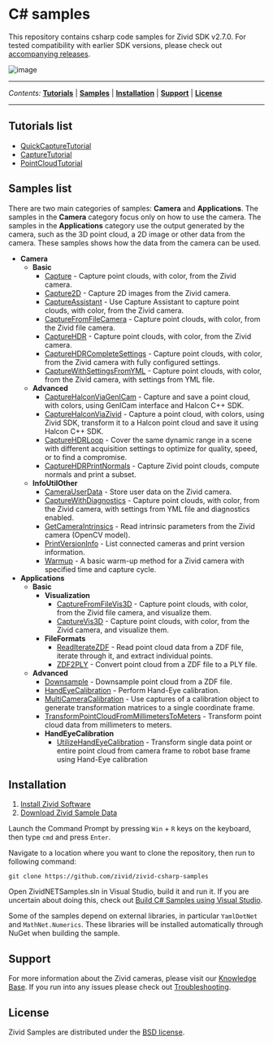 # C\# samples

This repository contains csharp code samples for Zivid SDK v2.7.0. For
tested compatibility with earlier SDK versions, please check out
[accompanying
releases](https://github.com/zivid/zivid-csharp-samples/tree/master/../../releases).

![image](https://www.zivid.com/hubfs/softwarefiles/images/zivid-generic-github-header.png)



---

*Contents:*
[**Tutorials**](#Tutorials-list) |
[**Samples**](#Samples-list) |
[**Installation**](#Installation) |
[**Support**](#Support) |
[**License**](#License)

---



## Tutorials list

  - [QuickCaptureTutorial](https://github.com/zivid/zivid-csharp-samples/tree/master/Source/Camera/Basic/QuickCaptureTutorial.md)
  - [CaptureTutorial](https://github.com/zivid/zivid-csharp-samples/tree/master/Source/Camera/Basic/CaptureTutorial.md)
  - [PointCloudTutorial](https://github.com/zivid/zivid-csharp-samples/tree/master/Source/Applications/PointCloudTutorial.md)

## Samples list

There are two main categories of samples: **Camera** and
**Applications**. The samples in the **Camera** category focus only on
how to use the camera. The samples in the **Applications** category use
the output generated by the camera, such as the 3D point cloud, a 2D
image or other data from the camera. These samples shows how the data
from the camera can be used.

  - **Camera**
      - **Basic**
          - [Capture](https://github.com/zivid/zivid-csharp-samples/tree/master//source/Camera/Basic/Capture/Capture.cs) - Capture point clouds, with color, from the Zivid camera.
          - [Capture2D](https://github.com/zivid/zivid-csharp-samples/tree/master//source/Camera/Basic/Capture2D/Capture2D.cs) - Capture 2D images from the Zivid camera.
          - [CaptureAssistant](https://github.com/zivid/zivid-csharp-samples/tree/master//source/Camera/Basic/CaptureAssistant/CaptureAssistant.cs) - Use Capture Assistant to capture point clouds, with color,
            from the Zivid camera.
          - [CaptureFromFileCamera](https://github.com/zivid/zivid-csharp-samples/tree/master//source/Camera/Basic/CaptureFromFileCamera/CaptureFromFileCamera.cs) - Capture point clouds, with color, from the Zivid file
            camera.
          - [CaptureHDR](https://github.com/zivid/zivid-csharp-samples/tree/master//source/Camera/Basic/CaptureHDR/CaptureHDR.cs) - Capture point clouds, with color, from the Zivid camera.
          - [CaptureHDRCompleteSettings](https://github.com/zivid/zivid-csharp-samples/tree/master//source/Camera/Basic/CaptureHDRCompleteSettings/CaptureHDRCompleteSettings.cs) - Capture point clouds, with color, from the Zivid camera
            with fully configured settings.
          - [CaptureWithSettingsFromYML](https://github.com/zivid/zivid-csharp-samples/tree/master//source/Camera/Basic/CaptureWithSettingsFromYML/CaptureWithSettingsFromYML.cs) - Capture point clouds, with color, from the Zivid camera,
            with settings from YML file.
      - **Advanced**
          - [CaptureHalconViaGenICam](https://github.com/zivid/zivid-csharp-samples/tree/master//source/Camera/Advanced/CaptureHalconViaGenICam/CaptureHalconViaGenICam.cs) - Capture and save a point cloud, with colors, using GenICam
            interface and Halcon C++ SDK.
          - [CaptureHalconViaZivid](https://github.com/zivid/zivid-csharp-samples/tree/master//source/Camera/Advanced/CaptureHalconViaZivid/CaptureHalconViaZivid.cs) - Capture a point cloud, with colors, using Zivid SDK,
            transform it to a Halcon point cloud and save it using
            Halcon C++ SDK.
          - [CaptureHDRLoop](https://github.com/zivid/zivid-csharp-samples/tree/master//source/Camera/Advanced/CaptureHDRLoop/CaptureHDRLoop.cs) - Cover the same dynamic range in a scene with different
            acquisition settings to optimize for quality, speed, or to
            find a compromise.
          - [CaptureHDRPrintNormals](https://github.com/zivid/zivid-csharp-samples/tree/master//source/Camera/Advanced/CaptureHDRPrintNormals/CaptureHDRPrintNormals.cs) - Capture Zivid point clouds, compute normals and print a
            subset.
      - **InfoUtilOther**
          - [CameraUserData](https://github.com/zivid/zivid-csharp-samples/tree/master//source/Camera/InfoUtilOther/CameraUserData/CameraUserData.cs) - Store user data on the Zivid camera.
          - [CaptureWithDiagnostics](https://github.com/zivid/zivid-csharp-samples/tree/master//source/Camera/InfoUtilOther/CaptureWithDiagnostics/CaptureWithDiagnostics.cs) - Capture point clouds, with color, from the Zivid camera,
            with settings from YML file and diagnostics enabled.
          - [GetCameraIntrinsics](https://github.com/zivid/zivid-csharp-samples/tree/master//source/Camera/InfoUtilOther/GetCameraIntrinsics/GetCameraIntrinsics.cs) - Read intrinsic parameters from the Zivid camera (OpenCV
            model).
          - [PrintVersionInfo](https://github.com/zivid/zivid-csharp-samples/tree/master//source/Camera/InfoUtilOther/PrintVersionInfo/PrintVersionInfo.cs) - List connected cameras and print version information.
          - [Warmup](https://github.com/zivid/zivid-csharp-samples/tree/master//source/Camera/InfoUtilOther/Warmup/Warmup.cs) - A basic warm-up method for a Zivid camera with specified
            time and capture cycle.
  - **Applications**
      - **Basic**
          - **Visualization**
              - [CaptureFromFileVis3D](https://github.com/zivid/zivid-csharp-samples/tree/master//source/Applications/Basic/Visualization/CaptureFromFileVis3D/CaptureFromFileVis3D.cs) - Capture point clouds, with color, from the Zivid file
                camera, and visualize them.
              - [CaptureVis3D](https://github.com/zivid/zivid-csharp-samples/tree/master//source/Applications/Basic/Visualization/CaptureVis3D/CaptureVis3D.cs) - Capture point clouds, with color, from the Zivid
                camera, and visualize them.
          - **FileFormats**
              - [ReadIterateZDF](https://github.com/zivid/zivid-csharp-samples/tree/master//source/Applications/Basic/FileFormats/ReadIterateZDF/ReadIterateZDF.cs) - Read point cloud data from a ZDF file, iterate through
                it, and extract individual points.
              - [ZDF2PLY](https://github.com/zivid/zivid-csharp-samples/tree/master//source/Applications/Basic/FileFormats/ZDF2PLY/ZDF2PLY.cs) - Convert point cloud from a ZDF file to a PLY file.
      - **Advanced**
          - [Downsample](https://github.com/zivid/zivid-csharp-samples/tree/master//source/Applications/Advanced/Downsample/Downsample.cs) - Downsample point cloud from a ZDF file.
          - [HandEyeCalibration](https://github.com/zivid/zivid-csharp-samples/tree/master//source/Applications/Advanced/HandEyeCalibration/HandEyeCalibration/HandEyeCalibration.cs) - Perform Hand-Eye calibration.
          - [MultiCameraCalibration](https://github.com/zivid/zivid-csharp-samples/tree/master//source/Applications/Advanced/MultiCameraCalibration/MultiCameraCalibration.cs) - Use captures of a calibration object to generate
            transformation matrices to a single coordinate frame.
          - [TransformPointCloudFromMillimetersToMeters](https://github.com/zivid/zivid-csharp-samples/tree/master//source/Applications/Advanced/TransformPointCloudFromMillimetersToMeters/TransformPointCloudFromMillimetersToMeters.cs) - Transform point cloud data from millimeters to meters.
          - **HandEyeCalibration**
              - [UtilizeHandEyeCalibration](https://github.com/zivid/zivid-csharp-samples/tree/master//source/Applications/Advanced/HandEyeCalibration/UtilizeHandEyeCalibration/UtilizeHandEyeCalibration.cs) - Transform single data point or entire point cloud from
                camera frame to robot base frame using Hand-Eye
                calibration

## Installation

1.  [Install Zivid
    Software](https://support.zivid.com/latest//getting-started/software-installation.html)
2.  [Download Zivid Sample
    Data](https://support.zivid.com/latest//api-reference/samples/sample-data.html)

Launch the Command Prompt by pressing `Win` + `R` keys on the keyboard,
then type `cmd` and press `Enter`.

Navigate to a location where you want to clone the repository, then run
to following command:

``` sourceCode 
git clone https://github.com/zivid/zivid-csharp-samples
```

Open ZividNETSamples.sln in Visual Studio, build it and run it. If you
are uncertain about doing this, check out [Build C\# Samples using
Visual
Studio](https://support.zivid.com/latest/rst/api-reference/samples/csharp/build-c-sharp-samples-using-visual-studio.html).

Some of the samples depend on external libraries, in particular
`YamlDotNet` and `MathNet.Numerics`. These libraries will be installed
automatically through NuGet when building the sample.

## Support

For more information about the Zivid cameras, please visit our
[Knowledge Base](https://support.zivid.com/latest). If you run into any
issues please check out
[Troubleshooting](https://support.zivid.com/latest/rst/support/troubleshooting.html).

## License

Zivid Samples are distributed under the [BSD
license](https://github.com/zivid/zivid-csharp-samples/tree/master/LICENSE).
